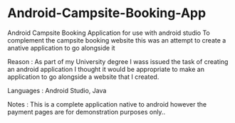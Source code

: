 # Android-Campsite-Booking-App
Android Campsite Booking Application for use with android studio
To complement the campsite booking website this was an attempt to create a anative application 
to go alongside it 

Reason : As part of my University degree I wass issued the task of creating an android application I
          thought it would be appropriate to make an application to go alongside a website that I created.

Languages : Android Studio, Java

Notes : This is a complete application native to android however the payment pages are for demonstration purposes only..
